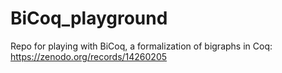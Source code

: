 # BiCoq_playground
Repo for playing with BiCoq, a formalization of bigraphs in Coq: https://zenodo.org/records/14260205
